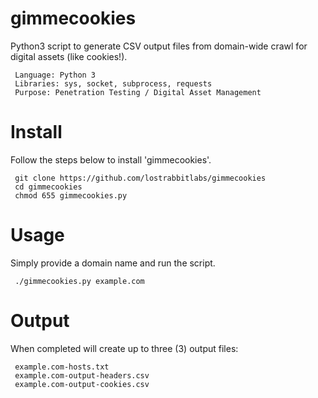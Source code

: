 # gimmecookies
Python3 script to generate CSV output files from domain-wide crawl for digital assets (like cookies!).

     Language: Python 3
     Libraries: sys, socket, subprocess, requests
     Purpose: Penetration Testing / Digital Asset Management


# Install
Follow the steps below to install 'gimmecookies'.

     git clone https://github.com/lostrabbitlabs/gimmecookies
     cd gimmecookies
     chmod 655 gimmecookies.py


# Usage
Simply provide a domain name and run the script.

     ./gimmecookies.py example.com


# Output
When completed will create up to three (3) output files:

     example.com-hosts.txt
     example.com-output-headers.csv
     example.com-output-cookies.csv
